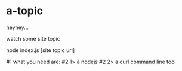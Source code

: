 # a-topic
heyhey...

watch some site topic

node index.js [site topic url]

#1 what you need are:
#2 1> a nodejs
#2 2> a curl command line tool
